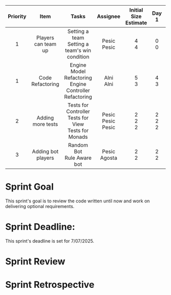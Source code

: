 
| Priority |        Item         |                            Tasks                             |         Assignee          | Initial Size Estimate |     Day 1     |     Day 2     |  Day 3  |  Day 4  |  Day 5  |  Day 6  |  Day 7  |
|:--------:|:-------------------:|:------------------------------------------------------------:|:-------------------------:|:---------------------:|:-------------:|:-------------:|:-------:|:-------:|:-------:|:-------:|:-------:|
|    1     | Players can team up |      Setting a team<br/>Setting a team's win condition       |      Pesic<br/>Pesic      |        4<br/>4        |    0<br/>0    |    /<br/>/    | /<br/>/ | /<br/>/ | /<br/>/ | /<br/>/ | /<br/>/ |
|    1     |  Code Refactoring   |  Engine Model Refactoring<br/>Engine Controller Refactoring  |       Alni<br/>Alni       |        5<br/>3        |    4<br/>3    |    0<br/>0    | /<br/>/ | /<br/>/ | /<br/>/ | /<br/>/ | /<br/>/ |
|    2     |  Adding more tests  | Tests for Controller<br/>Tests for View<br/>Tests for Monads | Pesic<br/>Pesic<br/>Pesic |     2<br/>2<br/>2     | 2<br/>2<br/>2 | 2<br/>2<br/>2 |         |         |         |         |         |
|    3     | Adding bot players  |                Random Bot<br/>Rule Aware bot                 |     Pesic<br/>Agosta      |        2<br/>2        |    2<br/>2    |    0<br/>2    | /<br/>0 | /<br/>/ | /<br/>/ | /<br/>/ | /<br/>/ |

# Sprint Goal
This sprint's goal is to review the code written until now and work on delivering optional requirements. 

# Sprint Deadline:
This sprint's deadline is set for 7/07/2025.

# Sprint Review

# Sprint Retrospective
